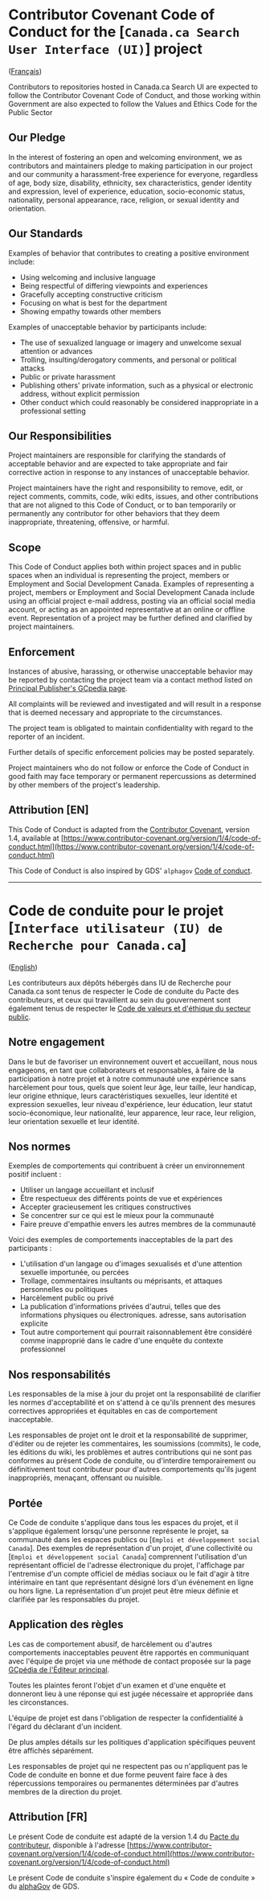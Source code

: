 # Contributor Covenant Code of Conduct for the [`Canada.ca Search User Interface (UI)`] project

([Français](#code-de-conduite-pour-le-projet-iu-recherche))

Contributors to repositories hosted in Canada.ca Search UI are expected to follow the Contributor Covenant Code of Conduct, and those working within Government are also expected to follow the Values and Ethics Code for the Public Sector

## Our Pledge

In the interest of fostering an open and welcoming environment, we as contributors and maintainers pledge to making participation in our project and our community a harassment-free experience for everyone, regardless of age, body size, disability, ethnicity, sex characteristics, gender identity and expression, level of experience, education, socio-economic status, nationality, personal appearance, race, religion, or sexual identity and orientation.

## Our Standards

Examples of behavior that contributes to creating a positive environment include:

* Using welcoming and inclusive language
* Being respectful of differing viewpoints and experiences
* Gracefully accepting constructive criticism
* Focusing on what is best for the department
* Showing empathy towards other members

Examples of unacceptable behavior by participants include:

* The use of sexualized language or imagery and unwelcome sexual attention or advances
* Trolling, insulting/derogatory comments, and personal or political attacks
* Public or private harassment
* Publishing others' private information, such as a physical or electronic address, without explicit permission
* Other conduct which could reasonably be considered inappropriate in a professional setting

## Our Responsibilities

Project maintainers are responsible for clarifying the standards of acceptable behavior and are expected to take appropriate and fair corrective action in response to any instances of unacceptable behavior.

Project maintainers have the right and responsibility to remove, edit, or reject comments, commits, code, wiki edits, issues, and other contributions that are not aligned to this Code of Conduct, or to ban temporarily or permanently any contributor for other behaviors that they deem inappropriate, threatening, offensive, or harmful.

## Scope

This Code of Conduct applies both within project spaces and in public spaces when an individual is representing the project, members or Employment and Social Development Canada.
Examples of representing a project, members or Employment and Social Development Canada include using an official project e-mail address, posting via an official social media account, or acting as an appointed representative at an online or offline event.
Representation of a project may be further defined and clarified by project maintainers.

## Enforcement

Instances of abusive, harassing, or otherwise unacceptable behavior may be reported by contacting the project team via a contact method listed on [Principal Publisher's GCpedia page](https://www.gcpedia.gc.ca/wiki/Principal_Publisher_at_Service_Canada).

All complaints will be reviewed and investigated and will result in a response that is deemed necessary and appropriate to the circumstances.

The project team is obligated to maintain confidentiality with regard to the reporter of an incident.

Further details of specific enforcement policies may be posted separately.

Project maintainers who do not follow or enforce the Code of Conduct in good faith may face temporary or permanent repercussions as determined by other members of the project's leadership.

## Attribution [EN]

This Code of Conduct is adapted from the [Contributor Covenant][homepage], version 1.4, available at [https://www.contributor-covenant.org/version/1/4/code-of-conduct.html](https://www.contributor-covenant.org/version/1/4/code-of-conduct.html)

[homepage]: https://www.contributor-covenant.org

This Code of Conduct is also inspired by GDS' `alphagov` [Code of conduct](https://github.com/alphagov/code-of-conduct).

---
<!--markdownlint-disable MD025-->
# Code de conduite pour le projet [`Interface utilisateur (IU) de Recherche pour Canada.ca`]
<!--markdownlint-enable MD025-->

([English](#contributor-covenant-code-of-conduct-for-the-search-ui-project))

Les contributeurs aux dépôts hébergés dans IU de Recherche pour Canada.ca sont tenus de respecter le Code de conduite du Pacte des contributeurs, et ceux qui travaillent au sein du gouvernement sont également tenus de respecter le [Code de valeurs et d'éthique du secteur public](https://www.tbs-sct.canada.ca/pol/doc-fra.aspx?id=25049).

## Notre engagement

Dans le but de favoriser un environnement ouvert et accueillant, nous nous engageons, en tant que collaborateurs et responsables, à faire de la participation à notre projet et à notre communauté une expérience sans harcèlement pour tous, quels que soient leur âge, leur taille, leur handicap, leur origine ethnique, leurs caractéristiques sexuelles, leur identité et expression sexuelles, leur niveau d'expérience, leur éducation, leur statut socio-économique, leur nationalité, leur apparence, leur race, leur religion, leur orientation sexuelle et leur identité.

## Nos normes

Exemples de comportements qui contribuent à créer un environnement positif incluent :

* Utiliser un langage accueillant et inclusif
* Être respectueux des différents points de vue et expériences
* Accepter gracieusement les critiques constructives
* Se concentrer sur ce qui est le mieux pour la communauté
* Faire preuve d'empathie envers les autres membres de la communauté

Voici des exemples de comportements inacceptables de la part des participants :

* L'utilisation d'un langage ou d'images sexualisés et d'une attention sexuelle importunée, ou percées
* Trollage, commentaires insultants ou méprisants, et attaques personnelles ou politiques
* Harcèlement public ou privé
* La publication d'informations privées d'autrui, telles que des informations physiques ou électroniques. adresse, sans autorisation explicite
* Tout autre comportement qui pourrait raisonnablement être considéré comme inapproprié dans le cadre d'une enquête du contexte professionnel

## Nos responsabilités

Les responsables de la mise à jour du projet ont la responsabilité de clarifier les normes d'acceptabilité et on s'attend à ce qu'ils prennent des mesures correctives appropriées et équitables en cas de comportement inacceptable.

Les responsables de projet ont le droit et la responsabilité de supprimer, d'éditer ou de rejeter les commentaires, les soumissions (commits), le code, les éditions du wiki, les problèmes et autres contributions qui ne sont pas conformes au présent Code de conduite, ou d'interdire temporairement ou définitivement tout contributeur pour d'autres comportements qu'ils jugent inappropriés, menaçant, offensant ou nuisible.

## Portée

Ce Code de conduite s'applique dans tous les espaces du projet, et il s'applique également lorsqu'une personne représente le projet, sa communauté dans les espaces publics ou [`Emploi et développement social Canada`].
Des exemples de représentation d'un projet, d'une collectivité ou [`Emploi et développement social Canada`] comprennent l'utilisation d'un représentant officiel de l'adresse électronique du projet, l'affichage par l'entremise d'un compte officiel de médias sociaux ou le fait d'agir à titre intérimaire en tant que représentant désigné lors d'un événement en ligne ou hors ligne.
La représentation d'un projet peut être mieux définie et clarifiée par les responsables du projet.

## Application des règles

Les cas de comportement abusif, de harcèlement ou d'autres comportements inacceptables peuvent être rapportés en communiquant avec l'équipe de projet via une méthode de contact proposée sur la page [GCpédia de l'Éditeur principal](https://www.gcpedia.gc.ca/wiki/%C3%89diteur_principal_de_Service_Canada).

Toutes les plaintes feront l'objet d'un examen et d'une enquête et donneront lieu à une réponse qui est jugée nécessaire et appropriée dans les circonstances.

L'équipe de projet est dans l'obligation de respecter la confidentialité à l'égard du déclarant d'un incident.

De plus amples détails sur les politiques d'application spécifiques peuvent être affichés séparément.

Les responsables de projet qui ne respectent pas ou n'appliquent pas le Code de conduite en bonne et due forme peuvent faire face à des répercussions temporaires ou permanentes déterminées par d'autres membres de la direction du projet.

## Attribution [FR]

Le présent Code de conduite est adapté de la version 1.4 du [Pacte du contributeur][page d'accueil], disponible à l'adresse [https://www.contributor-covenant.org/version/1/4/code-of-conduct.html](https://www.contributor-covenant.org/version/1/4/code-of-conduct.html)

[page d'accueil]: https://www.contributor-covenant.org

Le présent Code de conduite s'inspire également du « Code de conduite » du [alphaGov](https://github.com/alphagov/code-of-conduct) de GDS.
